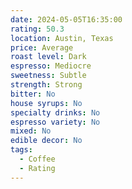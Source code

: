 ```yaml
---
date: 2024-05-05T16:35:00
rating: 50.3
location: Austin, Texas
price: Average
roast level: Dark
espresso: Mediocre
sweetness: Subtle
strength: Strong
bitter: No
house syrups: No
specialty drinks: No
espresso variety: No
mixed: No
edible decor: No
tags:
  - Coffee
  - Rating
---
```



